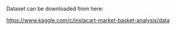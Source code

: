 Dataset can be downloaded from here:

https://www.kaggle.com/c/instacart-market-basket-analysis/data